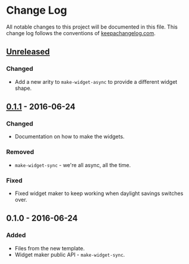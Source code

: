 # Change Log
All notable changes to this project will be documented in this file. This change log follows the conventions of [keepachangelog.com](http://keepachangelog.com/).

## [Unreleased]
### Changed
- Add a new arity to `make-widget-async` to provide a different widget shape.

## [0.1.1] - 2016-06-24
### Changed
- Documentation on how to make the widgets.

### Removed
- `make-widget-sync` - we're all async, all the time.

### Fixed
- Fixed widget maker to keep working when daylight savings switches over.

## 0.1.0 - 2016-06-24
### Added
- Files from the new template.
- Widget maker public API - `make-widget-sync`.

[Unreleased]: https://github.com/your-name/goldfish-email/compare/0.1.1...HEAD
[0.1.1]: https://github.com/your-name/goldfish-email/compare/0.1.0...0.1.1
